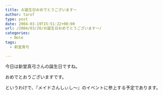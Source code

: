 ```yaml
---
title: お誕生日おめでとうございますー
author: tarof
type: post
date: 2004-03-19T15:51:22+00:00
url: /2004/03/20/お誕生日おめでとうございますー/
categories:
  - Note
tags:
  - 新堂真弓

---
```

今日は新堂真弓さんの誕生日ですね。
  
おめでとおうございますです。
  
というわけで、『メイドさんしぃし～』のイベントに参上する予定であります。